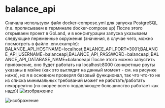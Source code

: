 # balance_api
Сначала используем файл docker-compose.yml для запуска PostgreSQL (т.е. прописываем в терминале docker-compose up)
После этого открываем проект в GoLand, и в конфигурации запуска указываем следующие переменные окружения (значения, в случае чего, можно посмотреть в файле .env.example):
BALANCE_API_HOSTNAME=localhost;BALANCE_API_PORT=3001;BALANCE_API_USERNAME=balanceapi;BALANCE_API_PASSWORD=balanceapi;BALANCE_API_DATABASE_NAME=balanceapi
После этого можно запустить приложение, оно будет работать на localhost:8000 (конкретные роуты указаны в мэйне (как это выглядит на данный момент - см. на рисунке ниже), но я в основном проверял базовый функционал, так что что-то не из списка минимальных требований может не работать/работать некорректно (но скорее всего подавляющее большинство работает как надо))
![изображение](https://user-images.githubusercontent.com/67076111/198801546-0a04cbd2-7b5b-4c6b-84c2-76646f5d3654.png)

![изображение](https://user-images.githubusercontent.com/67076111/198798000-c7ce86b0-2e56-49ce-97b6-624da78319af.png)
